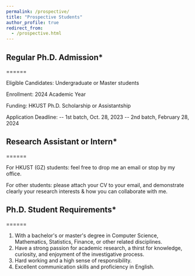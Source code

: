 ```yaml
---
permalink: /prospective/
title: "Prospective Students"
author_profile: true
redirect_from: 
  - /prospective.html
---
```





## Regular Ph.D. Admission*
======

Eligible Candidates: Undergraduate or Master students

Enrollment: 2024 Academic Year

Funding: HKUST Ph.D. Scholarship or Assistantship

Application Deadline:
-- 1st batch, Oct. 28, 2023
-- 2nd batch, February 28, 2024








## Research Assistant or Intern*
======

For HKUST (GZ) students: feel free to drop me an email or stop by my office.

For other students: please attach your CV to your email, and demonstrate clearly your research interests & how you can collaborate with me.








## Ph.D. Student Requirements*
======

1. With a bachelor's or master's degree in Computer Science, Mathematics, Statistics, Finance, or other related disciplines.
2. Have a strong passion for academic research, a thirst for knowledge, curiosity, and enjoyment of the investigative process.
3. Hard working and a high sense of responsibility.
4. Excellent communication skills and proficiency in English.

